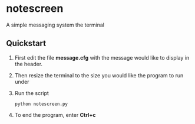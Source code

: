 notescreen
==========

A simple messaging system the terminal

Quickstart
----------
1. First edit the file **message.cfg** with the message
would like to display in the header.

2. Then resize the terminal to the size you would like
the program to run under

3. Run the script

   ``python notescreen.py``

4. To end the program, enter **Ctrl+c**
